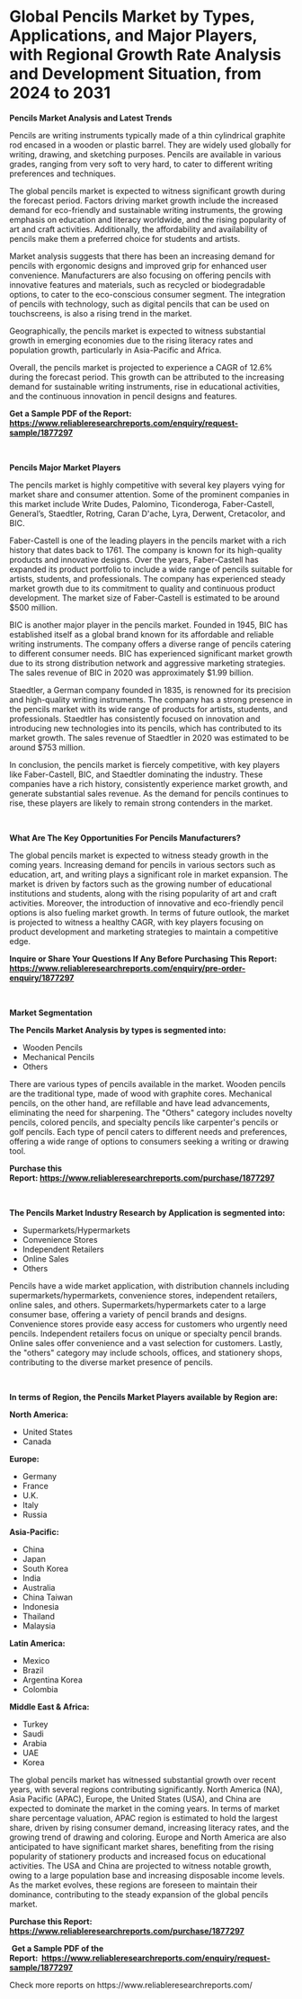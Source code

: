 <p><h1>Global Pencils Market by Types, Applications, and Major Players, with Regional Growth Rate Analysis and Development Situation, from 2024 to 2031</h1></p><p><strong>Pencils Market Analysis and Latest Trends</strong></p>
<p><p>Pencils are writing instruments typically made of a thin cylindrical graphite rod encased in a wooden or plastic barrel. They are widely used globally for writing, drawing, and sketching purposes. Pencils are available in various grades, ranging from very soft to very hard, to cater to different writing preferences and techniques.</p><p>The global pencils market is expected to witness significant growth during the forecast period. Factors driving market growth include the increased demand for eco-friendly and sustainable writing instruments, the growing emphasis on education and literacy worldwide, and the rising popularity of art and craft activities. Additionally, the affordability and availability of pencils make them a preferred choice for students and artists.</p><p>Market analysis suggests that there has been an increasing demand for pencils with ergonomic designs and improved grip for enhanced user convenience. Manufacturers are also focusing on offering pencils with innovative features and materials, such as recycled or biodegradable options, to cater to the eco-conscious consumer segment. The integration of pencils with technology, such as digital pencils that can be used on touchscreens, is also a rising trend in the market.</p><p>Geographically, the pencils market is expected to witness substantial growth in emerging economies due to the rising literacy rates and population growth, particularly in Asia-Pacific and Africa.</p><p>Overall, the pencils market is projected to experience a CAGR of 12.6% during the forecast period. This growth can be attributed to the increasing demand for sustainable writing instruments, rise in educational activities, and the continuous innovation in pencil designs and features.</p></p>
<p><strong>Get a Sample PDF of the Report:&nbsp; <a href="https://www.reliableresearchreports.com/enquiry/request-sample/1877297">https://www.reliableresearchreports.com/enquiry/request-sample/1877297</a></strong></p>
<p>&nbsp;</p>
<p><strong>Pencils Major Market Players</strong></p>
<p><p>The pencils market is highly competitive with several key players vying for market share and consumer attention. Some of the prominent companies in this market include Write Dudes, Palomino, Ticonderoga, Faber-Castell, General’s, Staedtler, Rotring, Caran D'ache, Lyra, Derwent, Cretacolor, and BIC.</p><p>Faber-Castell is one of the leading players in the pencils market with a rich history that dates back to 1761. The company is known for its high-quality products and innovative designs. Over the years, Faber-Castell has expanded its product portfolio to include a wide range of pencils suitable for artists, students, and professionals. The company has experienced steady market growth due to its commitment to quality and continuous product development. The market size of Faber-Castell is estimated to be around $500 million.</p><p>BIC is another major player in the pencils market. Founded in 1945, BIC has established itself as a global brand known for its affordable and reliable writing instruments. The company offers a diverse range of pencils catering to different consumer needs. BIC has experienced significant market growth due to its strong distribution network and aggressive marketing strategies. The sales revenue of BIC in 2020 was approximately $1.99 billion.</p><p>Staedtler, a German company founded in 1835, is renowned for its precision and high-quality writing instruments. The company has a strong presence in the pencils market with its wide range of products for artists, students, and professionals. Staedtler has consistently focused on innovation and introducing new technologies into its pencils, which has contributed to its market growth. The sales revenue of Staedtler in 2020 was estimated to be around $753 million.</p><p>In conclusion, the pencils market is fiercely competitive, with key players like Faber-Castell, BIC, and Staedtler dominating the industry. These companies have a rich history, consistently experience market growth, and generate substantial sales revenue. As the demand for pencils continues to rise, these players are likely to remain strong contenders in the market.</p></p>
<p>&nbsp;</p>
<p><strong>What Are The Key Opportunities For Pencils Manufacturers?</strong></p>
<p><p>The global pencils market is expected to witness steady growth in the coming years. Increasing demand for pencils in various sectors such as education, art, and writing plays a significant role in market expansion. The market is driven by factors such as the growing number of educational institutions and students, along with the rising popularity of art and craft activities. Moreover, the introduction of innovative and eco-friendly pencil options is also fueling market growth. In terms of future outlook, the market is projected to witness a healthy CAGR, with key players focusing on product development and marketing strategies to maintain a competitive edge.</p></p>
<p><strong>Inquire or Share Your Questions If Any Before Purchasing This Report: <a href="https://www.reliableresearchreports.com/enquiry/pre-order-enquiry/1877297">https://www.reliableresearchreports.com/enquiry/pre-order-enquiry/1877297</a></strong></p>
<p>&nbsp;</p>
<p><strong>Market Segmentation</strong></p>
<p><strong>The Pencils Market Analysis by types is segmented into:</strong></p>
<p><ul><li>Wooden Pencils</li><li>Mechanical Pencils</li><li>Others</li></ul></p>
<p><p>There are various types of pencils available in the market. Wooden pencils are the traditional type, made of wood with graphite cores. Mechanical pencils, on the other hand, are refillable and have lead advancements, eliminating the need for sharpening. The "Others" category includes novelty pencils, colored pencils, and specialty pencils like carpenter's pencils or golf pencils. Each type of pencil caters to different needs and preferences, offering a wide range of options to consumers seeking a writing or drawing tool.</p></p>
<p><strong>Purchase this Report:&nbsp;<a href="https://www.reliableresearchreports.com/purchase/1877297">https://www.reliableresearchreports.com/purchase/1877297</a></strong></p>
<p>&nbsp;</p>
<p><strong>The Pencils Market Industry Research by Application is segmented into:</strong></p>
<p><ul><li>Supermarkets/Hypermarkets</li><li>Convenience Stores</li><li>Independent Retailers</li><li>Online Sales</li><li>Others</li></ul></p>
<p><p>Pencils have a wide market application, with distribution channels including supermarkets/hypermarkets, convenience stores, independent retailers, online sales, and others. Supermarkets/hypermarkets cater to a large consumer base, offering a variety of pencil brands and designs. Convenience stores provide easy access for customers who urgently need pencils. Independent retailers focus on unique or specialty pencil brands. Online sales offer convenience and a vast selection for customers. Lastly, the "others" category may include schools, offices, and stationery shops, contributing to the diverse market presence of pencils.</p></p>
<p>&nbsp;</p>
<p><strong>In terms of Region, the Pencils Market Players available by Region are:</strong></p>
<p>
    <p> <strong> North America: </strong>
        <ul>
            <li>United States</li>
            <li>Canada</li>
        </ul>
        </p> 
    <p> <strong> Europe: </strong>
        <ul>
            <li>Germany</li>
            <li>France</li>
            <li>U.K.</li>
            <li>Italy</li>
            <li>Russia</li>
        </ul>
        </p> 
    <p> <strong> Asia-Pacific: </strong>
        <ul>
            <li>China</li>
            <li>Japan</li>
            <li>South Korea</li>
            <li>India</li>
            <li>Australia</li>
            <li>China Taiwan</li>
            <li>Indonesia</li>
            <li>Thailand</li>
            <li>Malaysia</li>
        </ul>
        </p> 
    <p> <strong> Latin America: </strong>
        <ul>
            <li>Mexico</li>
            <li>Brazil</li>
            <li>Argentina Korea</li>
            <li>Colombia</li>
        </ul>
        </p> 
    <p> <strong> Middle East & Africa: </strong>
        <ul>
            <li>Turkey</li>
            <li>Saudi</li>
            <li>Arabia</li>
            <li>UAE</li>
            <li>Korea</li>
        </ul>
    </p>
    </p>
<p><p>The global pencils market has witnessed substantial growth over recent years, with several regions contributing significantly. North America (NA), Asia Pacific (APAC), Europe, the United States (USA), and China are expected to dominate the market in the coming years. In terms of market share percentage valuation, APAC region is estimated to hold the largest share, driven by rising consumer demand, increasing literacy rates, and the growing trend of drawing and coloring. Europe and North America are also anticipated to have significant market shares, benefiting from the rising popularity of stationery products and increased focus on educational activities. The USA and China are projected to witness notable growth, owing to a large population base and increasing disposable income levels. As the market evolves, these regions are foreseen to maintain their dominance, contributing to the steady expansion of the global pencils market.</p></p>
<p><strong>Purchase this Report: <a href="https://www.reliableresearchreports.com/purchase/1877297">https://www.reliableresearchreports.com/purchase/1877297</a></strong></p>
<p>&nbsp;<strong>Get a Sample PDF of the Report:&nbsp;&nbsp;<a href="https://www.reliableresearchreports.com/enquiry/request-sample/1877297">https://www.reliableresearchreports.com/enquiry/request-sample/1877297</a></strong></p>
<p><strong></strong></p>
<p>Check more reports on https://www.reliableresearchreports.com/</p>